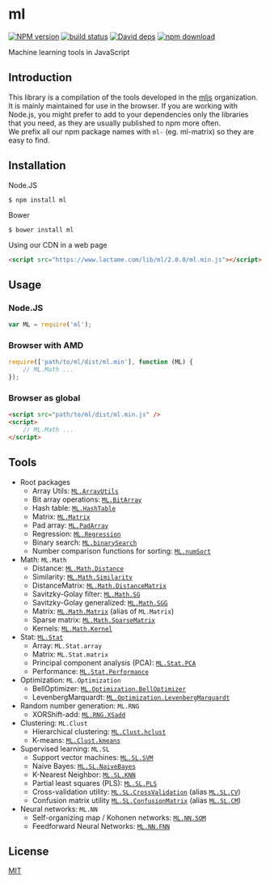 # ml

  [![NPM version][npm-image]][npm-url]
  [![build status][travis-image]][travis-url]
  [![David deps][david-image]][david-url]
  [![npm download][download-image]][download-url]

Machine learning tools in JavaScript

## Introduction

This library is a compilation of the tools developed in the [mljs](https://github.com/mljs) organization.  
It is mainly maintained for use in the browser. If you are working with Node.js, you might prefer to add
to your dependencies only the libraries that you need, as they are usually published to npm more often.  
We prefix all our npm package names with `ml-` (eg. ml-matrix) so they are easy to find.

## Installation

Node.JS
```
$ npm install ml
```

Bower
```
$ bower install ml
```

Using our CDN in a web page
```html
<script src="https://www.lactame.com/lib/ml/2.0.0/ml.min.js"></script>
```

## Usage

### Node.JS
```js
var ML = require('ml');
```

### Browser with AMD
```js
require(['path/to/ml/dist/ml.min'], function (ML) {
    // ML.Math ...
});
```

### Browser as global
```html
<script src="path/to/ml/dist/ml.min.js" />
<script>
    // ML.Math ...
</script>
```

## Tools

* Root packages
    * Array Utils: [`ML.ArrayUtils`](https://github.com/mljs/array-utils)
    * Bit array operations: [`ML.BitArray`](https://github.com/mljs/bit-array)
    * Hash table: [`ML.HashTable`](https://github.com/mljs/hash-table)
    * Matrix: [`ML.Matrix`](https://github.com/mljs/matrix)
    * Pad array: [`ML.PadArray`](https://github.com/mljs/pad-array)
    * Regression: [`ML.Regression`](https://github.com/mljs/regression)
    * Binary search: [`ML.binarySearch`](https://github.com/darkskyapp/binary-search)
    * Number comparison functions for sorting: [`ML.numSort`](https://github.com/sindresorhus/num-sort)
* Math: `ML.Math`
    * Distance: [`ML.Math.Distance`](https://github.com/mljs/distance)
    * Similarity: [`ML.Math.Similarity`](https://github.com/mljs/distance)
    * DistanceMatrix: [`ML.Math.DistanceMatrix`](https://github.com/mljs/distance-matrix)
    * Savitzky-Golay filter: [`ML.Math.SG`](https://github.com/mljs/savitzky-golay)
    * Savitzky-Golay generalized: [`ML.Math.SGG`](https://github.com/mljs/savitzky-golay-generalized)
    * Matrix: [`ML.Math.Matrix`](https://github.com/mljs/matrix) (alias of `ML.Matrix`)
    * Sparse matrix: [`ML.Math.SparseMatrix`](https://github.com/mljs/sparse-matrix)
    * Kernels: [`ML.Math.Kernel`](https://github.com/mljs/kernel)
* Stat: [`ML.Stat`](https://github.com/mljs/stat)
    * Array: `ML.Stat.array`
    * Matrix: `ML.Stat.matrix`
    * Principal component analysis (PCA): [`ML.Stat.PCA`](https://github.com/mljs/pca)
    * Performance: [`ML.Stat.Performance`](https://github.com/mljs/performance)
* Optimization: `ML.Optimization`
    * BellOptimizer: [`ML.Optimization.BellOptimizer`](https://github.com/mljs/optimize-lorentzian)
    * LevenbergMarquardt: [`ML.Optimization.LevenbergMarquardt`](https://github.com/mljs/levenberg-marquardt)
* Random number generation: `ML.RNG`
    * XORShift-add: [`ML.RNG.XSadd`](https://github.com/mljs/xsadd)
* Clustering: `ML.Clust`
    * Hierarchical clustering: [`ML.Clust.hclust`](https://github.com/mljs/hclust)
    * K-means: [`ML.Clust.kmeans`](https://github.com/mljs/kmeans)
* Supervised learning: `ML.SL`
    * Support vector machines: [`ML.SL.SVM`](https://github.com/mljs/svm)
    * Naive Bayes: [`ML.SL.NaiveBayes`](https://github.com/mljs/naive-bayes)
    * K-Nearest Neighbor: [`ML.SL.KNN`](https://github.com/mljs/knn)
    * Partial least squares (PLS): [`ML.SL.PLS`](https://github.com/mljs/pls)
    * Cross-validation utility: [`ML.SL.CrossValidation`](https://github.com/mljs/cross-validation) (alias [`ML.SL.CV`](https://github.com/mljs/cross-validation))
    * Confusion matrix utility [`ML.SL.ConfusionMatrix`](https://github.com/mljs/confusion-matrix) (alias [`ML.SL.CM`](https://github.com/mljs/confusion-matrix))
* Neural networks: `ML.NN`
    * Self-organizing map / Kohonen networks: [`ML.NN.SOM`](https://github.com/mljs/som)
    * Feedforward Neural Networks: [`ML.NN.FNN`](https://github.com/mljs/feedforward-neural-networks)

## License

  [MIT](./LICENSE)

[npm-image]: https://img.shields.io/npm/v/ml.svg?style=flat-square
[npm-url]: https://www.npmjs.com/package/ml
[travis-image]: https://img.shields.io/travis/mljs/ml/master.svg?style=flat-square
[travis-url]: https://travis-ci.org/mljs/ml
[david-image]: https://img.shields.io/david/mljs/ml.svg?style=flat-square
[david-url]: https://david-dm.org/mljs/ml
[download-image]: https://img.shields.io/npm/dm/ml.svg?style=flat-square
[download-url]: https://www.npmjs.com/package/ml
